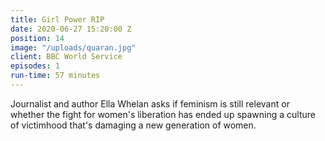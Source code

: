```yaml
---
title: Girl Power RIP
date: 2020-06-27 15:20:00 Z
position: 14
image: "/uploads/quaran.jpg"
client: BBC World Service
episodes: 1
run-time: 57 minutes
---
```


Journalist and author Ella Whelan asks if feminism is still relevant or whether the fight for women's liberation has ended up spawning a culture of victimhood that's damaging a new generation of women.